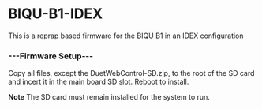 # BIQU-B1-IDEX
This is a reprap based firmware for the BIQU B1 in an IDEX configuration


 ### ---Firmware Setup---

Copy all files, except the DuetWebControl-SD.zip, to the root of the SD card and incert it in the main board SD slot. Reboot to install. 

**Note** 
The SD card must remain installed for the system to run.  


